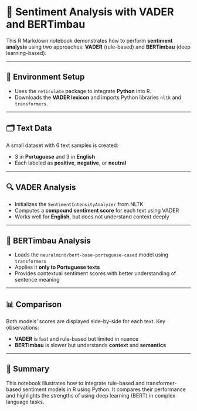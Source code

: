 # 🧠 Sentiment Analysis with VADER and BERTimbau

This R Markdown notebook demonstrates how to perform **sentiment analysis** using two approaches: **VADER** (rule-based) and **BERTimbau** (deep learning-based).

---

## 🔧 Environment Setup

- Uses the `reticulate` package to integrate **Python** into R.
- Downloads the **VADER lexicon** and imports Python libraries `nltk` and `transformers`.

---

## 🗂️ Text Data

A small dataset with 6 text samples is created:
- 3 in **Portuguese** and 3 in **English**
- Each labeled as **positive**, **negative**, or **neutral**

---

## 🔍 VADER Analysis

- Initializes the `SentimentIntensityAnalyzer` from NLTK
- Computes a **compound sentiment score** for each text using VADER
- Works well for **English**, but does not understand context deeply

---

## 🤖 BERTimbau Analysis

- Loads the `neuralmind/bert-base-portuguese-cased` model using `transformers`
- Applies it **only to Portuguese texts**
- Provides contextual sentiment scores with better understanding of sentence meaning

---

## 📊 Comparison

Both models’ scores are displayed side-by-side for each text. Key observations:
- **VADER** is fast and rule-based but limited in nuance
- **BERTimbau** is slower but understands **context** and **semantics**

---

## 🧾 Summary

This notebook illustrates how to integrate rule-based and transformer-based sentiment models in R using Python. It compares their performance and highlights the strengths of using deep learning (BERT) in complex language tasks.
